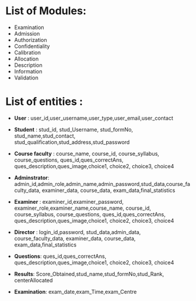 # List of Modules: 

* Examination
* Admission
* Authorization 
* Confidentiality 
* Calibration
* Allocation
* Description
* Information
* Validation

# List of entities : 

* **User** : user_id,user_username,user_type,user_email,user_contact

* **Student** : stud_id, stud_Username, stud_formNo, stud_name,stud_contact, stud_qualification,stud_address,stud_password
* **Course faculty** : course_name, course_id, course_syllabus, course_questions, ques_id,ques_correctAns, ques_description,ques_image,choice1, choice2, choice3, choice4
 
* **Adminstrator**: admin_id,admin_role,admin_name,admin_password,stud_data,course_faculty_data, examiner_data, course_data, exam_data,final_statistics
  
* **Examiner** : examiner_id,examiner_password, examiner_role,examiner_name,course_name, course_id, course_syllabus, course_questions, ques_id,ques_correctAns, ques_description,ques_image,choice1, choice2, choice3, choice4
  
* **Director** : login_id,password, stud_data,admin_data, course_faculty_data, examiner_data, course_data, exam_data,final_statistics

* **Questions**: ques_id,ques_correctAns, ques_description,ques_image,choice1, choice2, choice3, choice4

* **Results**: Score_Obtained,stud_name,stud_formNo,stud_Rank, centerAllocated

* **Examination**: exam_date,exam_Time,exam_Centre
